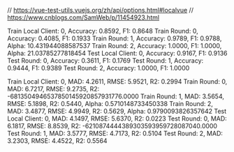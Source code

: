 // https://vue-test-utils.vuejs.org/zh/api/options.html#localvue
// https://www.cnblogs.com/SamWeb/p/11454923.html




Train Local Client: 0, Accuracy: 0.8592, F1: 0.8648
Train Round: 0, Accuracy: 0.4085, F1: 0.1933
Train Round: 1, Accuracy: 0.9789, F1: 0.9788, Alpha: 10.431944088587537
Train Round: 2, Accuracy: 1.0000, F1: 1.0000, Alpha: 21.03785277818454
Test Local Client: 0, Accuracy: 0.9167, F1: 0.9136
Test Round: 0, Accuracy: 0.3611, F1: 0.1769
Test Round: 1, Accuracy: 0.9444, F1: 0.9389
Test Round: 2, Accuracy: 1.0000, F1: 1.0000



Train Local Client: 0, MAD: 4.2611, RMSE: 5.9521, R2: 0.2994
Train Round: 0, MAD: 6.7217, RMSE: 9.2735, R2: -6813504946537850145920857931776.0000
Train Round: 1, MAD: 3.5654, RMSE: 5.1898, R2: 0.5440, Alpha: 0.5710148733450338
Train Round: 2, MAD: 3.4877, RMSE: 4.9949, R2: 0.5629, Alpha: 0.9790093826357642
Test Local Client: 0, MAD: 4.1497, RMSE: 5.6370, R2: 0.0223
Test Round: 0, MAD: 6.1817, RMSE: 8.8539, R2: -6210874444389303593959728087040.0000
Test Round: 1, MAD: 3.5777, RMSE: 4.7173, R2: 0.5104
Test Round: 2, MAD: 3.2303, RMSE: 4.4522, R2: 0.5564